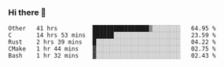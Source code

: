 ### Hi there 👋

<!--
**WShiBin/WShiBin** is a ✨ _special_ ✨ repository because its `README.md` (this file) appears on your GitHub profile.

Here are some ideas to get you started:

- 🔭 I’m currently working on ...
- 🌱 I’m currently learning ...
- 👯 I’m looking to collaborate on ...
- 🤔 I’m looking for help with ...
- 💬 Ask me about ...
- 📫 How to reach me: ...
- 😄 Pronouns: ...
- ⚡ Fun fact: ...
-->

<!--START_SECTION:waka-->
```text
Other   41 hrs          ████████████████▒░░░░░░░░   64.95 % 
C       14 hrs 53 mins  ██████░░░░░░░░░░░░░░░░░░░   23.59 % 
Rust    2 hrs 39 mins   █░░░░░░░░░░░░░░░░░░░░░░░░   04.22 % 
CMake   1 hr 44 mins    ▓░░░░░░░░░░░░░░░░░░░░░░░░   02.75 % 
Bash    1 hr 32 mins    ▓░░░░░░░░░░░░░░░░░░░░░░░░   02.43 % 
```
<!--END_SECTION:waka-->
